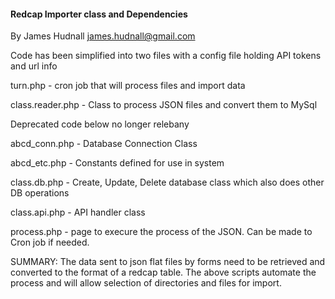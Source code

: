 ####  Redcap Importer class and Dependencies 
 By James Hudnall  james.hudnall@gmail.com
 
 Code has been simplified into two files with a config file holding API tokens and url info
 
 <p>turn.php - cron job that will process files and import data
 <p>class.reader.php - Class to process JSON files and convert them to MySql</p>
 
 Deprecated code below no longer relebany

 <p>abcd_conn.php - Database Connection Class</p>
 <p>abcd_etc.php - Constants defined for use in system</p>
 <p>class.db.php - Create, Update, Delete database class which also does other DB operations</p>
 <p>class.api.php - API handler class
 <p>process.php - page to execure the process of the JSON. Can be made to Cron job if needed.</p> 

SUMMARY: The data sent to json flat files by forms need to be retrieved and converted to the format of a redcap table. 
The above scripts automate the process and will allow selection of directories and files for import. 
